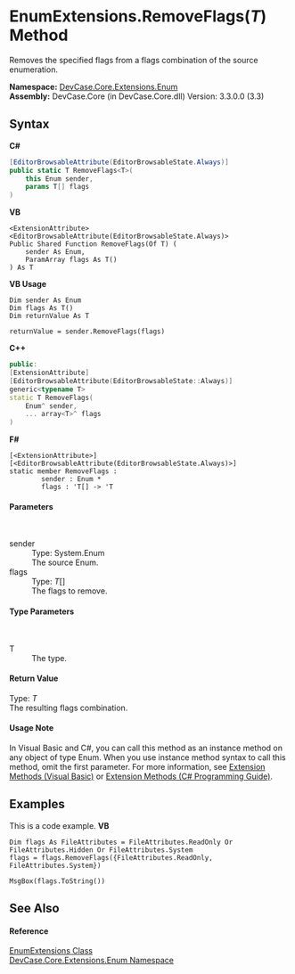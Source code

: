 # EnumExtensions.RemoveFlags(*T*) Method 
 

Removes the specified flags from a flags combination of the source enumeration.

**Namespace:**&nbsp;<a href="N_DevCase_Core_Extensions_Enum">DevCase.Core.Extensions.Enum</a><br />**Assembly:**&nbsp;DevCase.Core (in DevCase.Core.dll) Version: 3.3.0.0 (3.3)

## Syntax

**C#**<br />
``` C#
[EditorBrowsableAttribute(EditorBrowsableState.Always)]
public static T RemoveFlags<T>(
	this Enum sender,
	params T[] flags
)

```

**VB**<br />
``` VB
<ExtensionAttribute>
<EditorBrowsableAttribute(EditorBrowsableState.Always)>
Public Shared Function RemoveFlags(Of T) ( 
	sender As Enum,
	ParamArray flags As T()
) As T
```

**VB Usage**<br />
``` VB Usage
Dim sender As Enum
Dim flags As T()
Dim returnValue As T

returnValue = sender.RemoveFlags(flags)
```

**C++**<br />
``` C++
public:
[ExtensionAttribute]
[EditorBrowsableAttribute(EditorBrowsableState::Always)]
generic<typename T>
static T RemoveFlags(
	Enum^ sender, 
	... array<T>^ flags
)
```

**F#**<br />
``` F#
[<ExtensionAttribute>]
[<EditorBrowsableAttribute(EditorBrowsableState.Always)>]
static member RemoveFlags : 
        sender : Enum * 
        flags : 'T[] -> 'T 

```


#### Parameters
&nbsp;<dl><dt>sender</dt><dd>Type: System.Enum<br />The source Enum.</dd><dt>flags</dt><dd>Type: *T*[]<br />The flags to remove.</dd></dl>

#### Type Parameters
&nbsp;<dl><dt>T</dt><dd>The type.</dd></dl>

#### Return Value
Type: *T*<br />The resulting flags combination.

#### Usage Note
In Visual Basic and C#, you can call this method as an instance method on any object of type Enum. When you use instance method syntax to call this method, omit the first parameter. For more information, see <a href="https://docs.microsoft.com/dotnet/visual-basic/programming-guide/language-features/procedures/extension-methods">Extension Methods (Visual Basic)</a> or <a href="https://docs.microsoft.com/dotnet/csharp/programming-guide/classes-and-structs/extension-methods">Extension Methods (C# Programming Guide)</a>.

## Examples
This is a code example. 
**VB**<br />
``` VB
Dim flags As FileAttributes = FileAttributes.ReadOnly Or FileAttributes.Hidden Or FileAttributes.System
flags = flags.RemoveFlags({FileAttributes.ReadOnly, FileAttributes.System})

MsgBox(flags.ToString())
```


## See Also


#### Reference
<a href="T_DevCase_Core_Extensions_Enum_EnumExtensions">EnumExtensions Class</a><br /><a href="N_DevCase_Core_Extensions_Enum">DevCase.Core.Extensions.Enum Namespace</a><br />